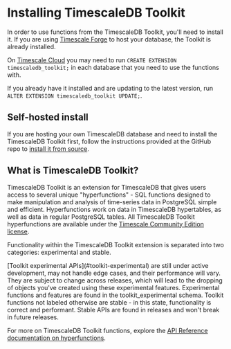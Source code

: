 # Installing TimescaleDB Toolkit

In order to use functions from the TimescaleDB Toolkit, you'll need to install
it. If you are using [Timescale Forge][] to host your database, the Toolkit is already
installed.

On [Timescale Cloud][] you may need to run `CREATE EXTENSION timescaledb_toolkit;`
in each database that you need to use the functions with.

If you already have it installed and are updating to the latest version, run
`ALTER EXTENSION timescaledb_toolkit UPDATE;`.

## Self-hosted install

If you are hosting your own TimescaleDB database and need to install the TimescaleDB
Toolkit first, follow the instructions provided at the GitHub repo to [install it
from source][install-source].

## What is TimescaleDB Toolkit?

TimescaleDB Toolkit is an extension for TimescaleDB that gives users access to several unique "hyperfunctions" - SQL functions designed to make manipulation and analysis of time-series data in PostgreSQL simple and efficient. Hyperfunctions work on data in TimescaleDB hypertables, as well as data in regular PostgreSQL tables. All TimescaleDB Toolkit hyperfunctions
are available under the [Timescale Community Edition license](ts-license).

Functionality within the TimescaleDB Toolkit extension is separated into two categories: experimental and stable.

<highlight type="warning">
[Toolkit experimental APIs](#toolkit-experimental) are still under active development, may not handle edge cases, and their performance will vary. They are subject to change across releases, which will lead to the dropping of objects you've created using these experimental features. Experimental functions and features are found in the toolkit_experimental schema.
</highlight>

<highlight type="important">
Toolkit functions not labeled otherwise are stable - in this state, functionality is correct and performant. Stable APIs are found in releases and won't break in future releases.
</highlight>

For more on TimescaleDB Toolkit functions, explore the [API Reference documentation on hyperfunctions](/api/:currentVersion:/hyperfunctions/).

[timescale forge]: /timescale-forge/:currentVersion:/
[timescale cloud]: /timescale-cloud/:currentVersion:/
[install-source]: https://github.com/timescale/timescaledb-toolkit#-installing-from-source
[ts-license]: https://www.timescale.com/legal/licenses

